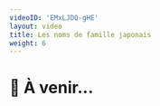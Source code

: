 ```yaml
---
videoID: 'EMxLJDQ-gHE'
layout: video
title: Les noms de famille japonais
weight: 6
---
```


# 👷 À venir...
